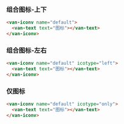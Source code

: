 ### 组合图标-上下
``` html
<van-iconv name="default">
  <van-text text="图标"></van-text>
</van-iconv>
```
### 组合图标-左右
``` html
<van-iconv name="default" icotype="left">
  <van-text text="图标"></van-text>
</van-iconv>
```
### 仅图标
``` html
<van-iconv name="default" icotype="only">
  <van-text text="图标"></van-text>
</van-iconv>
